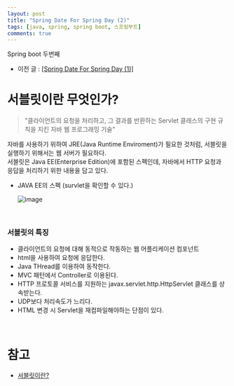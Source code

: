 ```yaml
---
layout: post
title: "Spring Date For Spring Day (2)"
tags: [java, spring, spring boot, 스프링부트]
comments: true
---
```


Spring boot 두번째<br>

- 이전 글 : [[Spring Date For Spring Day (1)]](https://bosl95.github.io/spring-date-for-spring-day/)

# 서블릿이란 무엇인가?

  > "클라이언트의 요청을 처리하고, 그 결과를 반환하는 Servlet 클래스의 구현 규칙을 지킨 자바 웹 프로그래밍 기술"
  
  
  자바를 사용하기 위하여 JRE(Java Runtime Enviroment)가 필요한 것처럼, 서블릿을 실행하기 위해서는 웹 서버가 필요하다.<br>
  서블릿은 Java EE(Enterprise Edition)에 포함된 스펙인데, 자바에서 HTTP 요청과 응답을 처리하기 위한 내용을 담고 있다.<br>

- JAVA EE의 스펙 (survlet을 확인할 수 있다.)

    ![image](https://user-images.githubusercontent.com/34594339/98806382-77c62e80-245c-11eb-9abb-ac6d3b4a0b29.png)
    
<br>

### 서블릿의 특징

- 클라이언트의 요청에 대해 동적으로 작동하는 웹 어플리케이션 컴포넌트
- html을 사용하여 요청에 응답한다.
- Java THread를 이용하여 동작한다.
- MVC 패턴에서 Controller로 이용된다.
- HTTP 프로토콜 서비스를 지원하는 javax.servlet.http.HttpServlet 클래스를 상속받는다.
- UDP보다 처리속도가 느리다.
- HTML 변경 시 Servlet을 재컴파일해야하는 단점이 있다.

<br>



# 참고

- [서블릿이란?](https://mangkyu.tistory.com/14)
